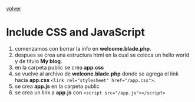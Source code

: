 [volver](../README.md)
# Include CSS and JavaScript
1. comenzamos con borrar la info en **welcome.blade.php**.
2. despues se crea una estructura html en la cual se coloca un hello world y de titulo **My blog**.
3. en la carpeta public se crea **app.css**
4. se vuelve al archivo de **welcone.blade.php** donde se agrega el link hacia **app.css** ```<link rel="stylesheet" href="/app.css">```.
5. se crea **app.js** en la carpeta public
6. se crea un link a **app.js** con ````<script src="/app.js"></script>````